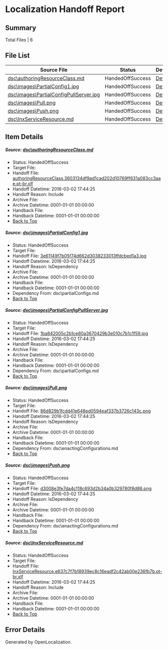# <a name='report-top'></a> Localization Handoff Report

## Summary
 Total Files | 6

## File List
 Source File | Status | Details 
 ----------- | ------ | ------- 
 [dsc\authoringResourceClass.md](https://github.com/PowerShell/powerShell-Docs/blob/82b2241b09d4c85cdcf124163e302264bef90085/dsc/authoringResourceClass.md) | HandedOffSuccess | [Details](#09fdf376a7001ef6e43d4c4a6b8d14516b616fc57)
 [dsc\images\PartialConfig1.jpg](https://github.com/PowerShell/powerShell-Docs/blob/82b2241b09d4c85cdcf124163e302264bef90085/dsc/images/PartialConfig1.jpg) | HandedOffSuccess | [Details](#3e61149f7b05f74d662d3038233013ffdcbed1a324)
 [dsc\images\PartialConfigPullServer.jpg](https://github.com/PowerShell/powerShell-Docs/blob/82b2241b09d4c85cdcf124163e302264bef90085/dsc/images/PartialConfigPullServer.jpg) | HandedOffSuccess | [Details](#1ba842005c2b1ce80a3670429b3e010c7b1c1f5925)
 [dsc\images\Pull.png](https://github.com/PowerShell/powerShell-Docs/blob/82b2241b09d4c85cdcf124163e302264bef90085/dsc/images/Pull.png) | HandedOffSuccess | [Details](#86d829b1fcdd41e648ed0594eaf337b3726c143c26)
 [dsc\images\Push.png](https://github.com/PowerShell/powerShell-Docs/blob/82b2241b09d4c85cdcf124163e302264bef90085/dsc/images/Push.png) | HandedOffSuccess | [Details](#d3008e3fe7da4c118c693d2b34a0b329780f8d8627)
 [dsc\lnxServiceResource.md](https://github.com/PowerShell/powerShell-Docs/blob/82b2241b09d4c85cdcf124163e302264bef90085/dsc/lnxServiceResource.md) | HandedOffSuccess | [Details](#c1bddeef2a61ad2b32e067bf643df077ec65053e37)

## Item Details
##### <a name='09fdf376a7001ef6e43d4c4a6b8d14516b616fc57'></a> Source: [dsc\authoringResourceClass.md](https://github.com/PowerShell/powerShell-Docs/blob/82b2241b09d4c85cdcf124163e302264bef90085/dsc/authoringResourceClass.md)
* Status: HandedOffSuccess
* Target File: 
* Handoff File: [authoringResourceClass.3603134df9ad1cad202d10769ff631a083cc3aae.pt-br.xlf](https://github.com/PowerShell/powerShell-Docs.handoff/blob/134a4e8bd27b33f11e922dc7348fef997046ab76/ol-handoff/PowerShell/powerShell-Docs.pt-br/live/authoringResourceClass.3603134df9ad1cad202d10769ff631a083cc3aae.pt-br.xlf)
* Handoff Datetime: 2016-03-02 17:44:25
* Handoff Reason: Include
* Archive File: 
* Archive Datetime: 0001-01-01 00:00:00
* Handback File: 
* Handback Datetime: 0001-01-01 00:00:00
* [Back to Top](#report-top)

##### <a name='3e61149f7b05f74d662d3038233013ffdcbed1a324'></a> Source: [dsc\images\PartialConfig1.jpg](https://github.com/PowerShell/powerShell-Docs/blob/82b2241b09d4c85cdcf124163e302264bef90085/dsc/images/PartialConfig1.jpg)
* Status: HandedOffSuccess
* Target File: 
* Handoff File: [3e61149f7b05f74d662d3038233013ffdcbed1a3.jpg](https://github.com/PowerShell/powerShell-Docs.handoff/blob/134a4e8bd27b33f11e922dc7348fef997046ab76/ol-handoff/PowerShell/powerShell-Docs.pt-br/live/3e61149f7b05f74d662d3038233013ffdcbed1a3.jpg)
* Handoff Datetime: 2016-03-02 17:44:25
* Handoff Reason: IsDependency
* Archive File: 
* Archive Datetime: 0001-01-01 00:00:00
* Handback File: 
* Handback Datetime: 0001-01-01 00:00:00
* Dependency From: dsc\partialConfigs.md
* [Back to Top](#report-top)

##### <a name='1ba842005c2b1ce80a3670429b3e010c7b1c1f5925'></a> Source: [dsc\images\PartialConfigPullServer.jpg](https://github.com/PowerShell/powerShell-Docs/blob/82b2241b09d4c85cdcf124163e302264bef90085/dsc/images/PartialConfigPullServer.jpg)
* Status: HandedOffSuccess
* Target File: 
* Handoff File: [1ba842005c2b1ce80a3670429b3e010c7b1c1f59.jpg](https://github.com/PowerShell/powerShell-Docs.handoff/blob/134a4e8bd27b33f11e922dc7348fef997046ab76/ol-handoff/PowerShell/powerShell-Docs.pt-br/live/1ba842005c2b1ce80a3670429b3e010c7b1c1f59.jpg)
* Handoff Datetime: 2016-03-02 17:44:25
* Handoff Reason: IsDependency
* Archive File: 
* Archive Datetime: 0001-01-01 00:00:00
* Handback File: 
* Handback Datetime: 0001-01-01 00:00:00
* Dependency From: dsc\partialConfigs.md
* [Back to Top](#report-top)

##### <a name='86d829b1fcdd41e648ed0594eaf337b3726c143c26'></a> Source: [dsc\images\Pull.png](https://github.com/PowerShell/powerShell-Docs/blob/82b2241b09d4c85cdcf124163e302264bef90085/dsc/images/Pull.png)
* Status: HandedOffSuccess
* Target File: 
* Handoff File: [86d829b1fcdd41e648ed0594eaf337b3726c143c.png](https://github.com/PowerShell/powerShell-Docs.handoff/blob/134a4e8bd27b33f11e922dc7348fef997046ab76/ol-handoff/PowerShell/powerShell-Docs.pt-br/live/86d829b1fcdd41e648ed0594eaf337b3726c143c.png)
* Handoff Datetime: 2016-03-02 17:44:25
* Handoff Reason: IsDependency
* Archive File: 
* Archive Datetime: 0001-01-01 00:00:00
* Handback File: 
* Handback Datetime: 0001-01-01 00:00:00
* Dependency From: dsc\enactingConfigurations.md
* [Back to Top](#report-top)

##### <a name='d3008e3fe7da4c118c693d2b34a0b329780f8d8627'></a> Source: [dsc\images\Push.png](https://github.com/PowerShell/powerShell-Docs/blob/82b2241b09d4c85cdcf124163e302264bef90085/dsc/images/Push.png)
* Status: HandedOffSuccess
* Target File: 
* Handoff File: [d3008e3fe7da4c118c693d2b34a0b329780f8d86.png](https://github.com/PowerShell/powerShell-Docs.handoff/blob/134a4e8bd27b33f11e922dc7348fef997046ab76/ol-handoff/PowerShell/powerShell-Docs.pt-br/live/d3008e3fe7da4c118c693d2b34a0b329780f8d86.png)
* Handoff Datetime: 2016-03-02 17:44:25
* Handoff Reason: IsDependency
* Archive File: 
* Archive Datetime: 0001-01-01 00:00:00
* Handback File: 
* Handback Datetime: 0001-01-01 00:00:00
* Dependency From: dsc\enactingConfigurations.md
* [Back to Top](#report-top)

##### <a name='c1bddeef2a61ad2b32e067bf643df077ec65053e37'></a> Source: [dsc\lnxServiceResource.md](https://github.com/PowerShell/powerShell-Docs/blob/82b2241b09d4c85cdcf124163e302264bef90085/dsc/lnxServiceResource.md)
* Status: HandedOffSuccess
* Target File: 
* Handoff File: [lnxServiceResource.e637c7f7b18939ec8c16eadf2c42ab00e236fb7b.pt-br.xlf](https://github.com/PowerShell/powerShell-Docs.handoff/blob/134a4e8bd27b33f11e922dc7348fef997046ab76/ol-handoff/PowerShell/powerShell-Docs.pt-br/live/lnxServiceResource.e637c7f7b18939ec8c16eadf2c42ab00e236fb7b.pt-br.xlf)
* Handoff Datetime: 2016-03-02 17:44:25
* Handoff Reason: Include
* Archive File: 
* Archive Datetime: 0001-01-01 00:00:00
* Handback File: 
* Handback Datetime: 0001-01-01 00:00:00
* [Back to Top](#report-top)


## Error Details

Generated by OpenLocalization.

